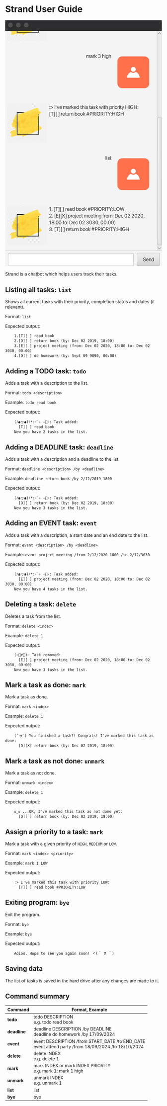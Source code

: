 # Strand User Guide

![Representative screenshot of Strand](Ui.png)

Strand is a chatbot which helps users track their tasks.

## Listing all tasks: `list`
Shows all current tasks with their priority, completion status and dates (if relevant).

Format: `list`

Expected output:
```
    1.[T][ ] read book
    2.[D][ ] return book (by: Dec 02 2019, 18:00)
    3.[E][ ] project meeting (from: Dec 02 2020, 18:00 to: Dec 02 3030, 00:00)
    4.[D][ ] do homework (by: Sept 09 9090, 00:00)
```

## Adding a TODO task: `todo`
Adds a task with a description to the list.

Format: `todo <description>`

Example: `todo read book`

Expected output:
```
    (ﾉ◕ヮ◕)ﾉ*:･ﾟ✧ ✧ﾟ･: Task added:
      [T][ ] read book
    Now you have 2 tasks in the list.
```

## Adding a DEADLINE task: `deadline`
Adds a task with a description and a deadline to the list.

Format: `deadline <description> /by <deadline>`

Example: `deadline return book /by 2/12/2019 1800`

Expected output:
```
    (ﾉ◕ヮ◕)ﾉ*:･ﾟ✧ ✧ﾟ･: Task added:
      [D][ ] return book (by: Dec 02 2019, 18:00)
    Now you have 3 tasks in the list.
```

## Adding an EVENT task: `event`
Adds a task with a description, a start date and an end date to the list.

Format: `event <description> /by <deadline>`

Example: `event project meeting /from 2/12/2020 1800 /to 2/12/3030`

Expected output:
```
    (ﾉ◕ヮ◕)ﾉ*:･ﾟ✧ ✧ﾟ･: Task added:
      [E][ ] project meeting (from: Dec 02 2020, 18:00 to: Dec 02 3030, 00:00)
    Now you have 4 tasks in the list.
```

## Deleting a task: `delete`
Deletes a task from the list.

Format: `delete <index>`

Example: `delete 1`

Expected output:
```
    (☞ﾟ∀ﾟ)☞ Task removed:
      [E][ ] project meeting (from: Dec 02 2020, 18:00 to: Dec 02 3030, 00:00)
    Now you have 3 tasks in the list.
```
## Mark a task as done: `mark`
Mark a task as done.

Format: `mark <index>`

Example: `delete 1`

Expected output:
```
    ( ﾟヮﾟ) You finished a task?! Congrats! I've marked this task as done:
      [D][X] return book (by: Dec 02 2019, 18:00)
```

## Mark a task as not done: `unmark`
Mark a task as not done.

Format: `unmark <index>`

Example: `delete 1`

Expected output:
```
    ಠ_ಠ ...OK, I've marked this task as not done yet:
      [D][ ] return book (by: Dec 02 2019, 18:00)
```

## Assign a priority to a task: `mark`
Mark a task with a given priority of `HIGH`, `MEDIUM` or `LOW`.

Format: `mark <index> <priority>`

Example: `mark 1 LOW`

Expected output:
```
    :> I've marked this task with priority LOW:
      [T][ ] read book #PRIORITY:LOW
```

## Exiting program: `bye`
Exit the program.

Format: `bye`

Example: `bye`

Expected output:
```
    Adios. Hope to see you again soon! ヾ(＾ ∇ ＾)
```

## Saving data
The list of tasks is saved in the hard drive after any changes are made to it.

## Command summary

| Command       | Format, Example                                                                                        |
|---------------|--------------------------------------------------------------------------------------------------------|
| **todo**      | todo DESCRIPTION<br/>e.g. todo read book                                                               |
| **deadline**  | deadline DESCRIPTION /by DEADLINE <br/>deadline do homework /by 17/09/2024                             |
| **event**     | event DESCRIPTION /from START_DATE /to END_DATE<br/>event attend party /from 18/09/2024 /to 18/10/2024 |
| **delete**    | delete INDEX<br/>e.g. delete 1                                                                         |
| **mark**      | mark INDEX or mark INDEX PRIORITY<br/>e.g. mark 1; mark 1 high                                         |
| **unmark**    | unmark INDEX<br/>e.g. unmark 1                                                                         |
| **list**      | list                                                                                                   |
| **bye**       | bye                                                                                                    |
